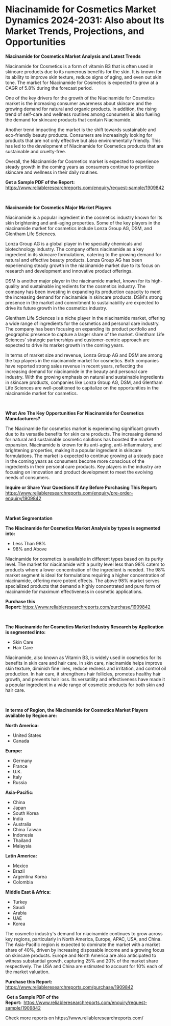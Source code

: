 <p><h1>Niacinamide for Cosmetics Market Dynamics 2024-2031: Also about Its Market Trends, Projections, and Opportunities</h1></p><p><strong>Niacinamide for Cosmetics Market Analysis and Latest Trends</strong></p>
<p><p>Niacinamide for Cosmetics is a form of vitamin B3 that is often used in skincare products due to its numerous benefits for the skin. It is known for its ability to improve skin texture, reduce signs of aging, and even out skin tone. The market for Niacinamide for Cosmetics is expected to grow at a CAGR of 5.8% during the forecast period. </p><p>One of the key drivers for the growth of the Niacinamide for Cosmetics market is the increasing consumer awareness about skincare and the growing demand for natural and organic products. In addition, the rising trend of self-care and wellness routines among consumers is also fueling the demand for skincare products that contain Niacinamide. </p><p>Another trend impacting the market is the shift towards sustainable and eco-friendly beauty products. Consumers are increasingly looking for products that are not only effective but also environmentally friendly. This has led to the development of Niacinamide for Cosmetics products that are sustainable and cruelty-free.</p><p>Overall, the Niacinamide for Cosmetics market is expected to experience steady growth in the coming years as consumers continue to prioritize skincare and wellness in their daily routines.</p></p>
<p><strong>Get a Sample PDF of the Report:&nbsp;</strong> <a href="https://www.reliableresearchreports.com/enquiry/request-sample/1909842">https://www.reliableresearchreports.com/enquiry/request-sample/1909842</a></p>
<p>&nbsp;</p>
<p><strong>Niacinamide for Cosmetics Major Market Players</strong></p>
<p><p>Niacinamide is a popular ingredient in the cosmetics industry known for its skin brightening and anti-aging properties. Some of the key players in the niacinamide market for cosmetics include Lonza Group AG, DSM, and Glentham Life Sciences.</p><p>Lonza Group AG is a global player in the specialty chemicals and biotechnology industry. The company offers niacinamide as a key ingredient in its skincare formulations, catering to the growing demand for natural and effective beauty products. Lonza Group AG has been experiencing steady growth in the niacinamide market due to its focus on research and development and innovative product offerings.</p><p>DSM is another major player in the niacinamide market, known for its high-quality and sustainable ingredients for the cosmetics industry. The company has been investing in expanding its production capacity to meet the increasing demand for niacinamide in skincare products. DSM's strong presence in the market and commitment to sustainability are expected to drive its future growth in the cosmetics industry.</p><p>Glentham Life Sciences is a niche player in the niacinamide market, offering a wide range of ingredients for the cosmetics and personal care industry. The company has been focusing on expanding its product portfolio and geographic presence to capture a larger share of the market. Glentham Life Sciences' strategic partnerships and customer-centric approach are expected to drive its market growth in the coming years.</p><p>In terms of market size and revenue, Lonza Group AG and DSM are among the top players in the niacinamide market for cosmetics. Both companies have reported strong sales revenue in recent years, reflecting the increasing demand for niacinamide in the beauty and personal care industry. With the growing emphasis on natural and sustainable ingredients in skincare products, companies like Lonza Group AG, DSM, and Glentham Life Sciences are well-positioned to capitalize on the opportunities in the niacinamide market for cosmetics.</p></p>
<p>&nbsp;</p>
<p><strong>What Are The Key Opportunities For Niacinamide for Cosmetics Manufacturers?</strong></p>
<p><p>The Niacinamide for cosmetics market is experiencing significant growth due to its versatile benefits for skin care products. The increasing demand for natural and sustainable cosmetic solutions has boosted the market expansion. Niacinamide is known for its anti-aging, anti-inflammatory, and brightening properties, making it a popular ingredient in skincare formulations. The market is expected to continue growing at a steady pace in the coming years as consumers become more conscious of the ingredients in their personal care products. Key players in the industry are focusing on innovation and product development to meet the evolving needs of consumers.</p></p>
<p><strong>Inquire or Share Your Questions If Any Before Purchasing This Report:</strong> <a href="https://www.reliableresearchreports.com/enquiry/pre-order-enquiry/1909842">https://www.reliableresearchreports.com/enquiry/pre-order-enquiry/1909842</a></p>
<p>&nbsp;</p>
<p><strong>Market Segmentation</strong></p>
<p><strong>The Niacinamide for Cosmetics Market Analysis by types is segmented into:</strong></p>
<p><ul><li>Less Than 98%</li><li>98% and Above</li></ul></p>
<p><p>Niacinamide for cosmetics is available in different types based on its purity level. The market for niacinamide with a purity level less than 98% caters to products where a lower concentration of the ingredient is needed. The 98% market segment is ideal for formulations requiring a higher concentration of niacinamide, offering more potent effects. The above 98% market serves specialized products that demand a highly concentrated and pure form of niacinamide for maximum effectiveness in cosmetic applications.</p></p>
<p><strong>Purchase this Report:&nbsp;</strong><a href="https://www.reliableresearchreports.com/purchase/1909842">https://www.reliableresearchreports.com/purchase/1909842</a></p>
<p>&nbsp;</p>
<p><strong>The Niacinamide for Cosmetics Market Industry Research by Application is segmented into:</strong></p>
<p><ul><li>Skin Care</li><li>Hair Care</li></ul></p>
<p><p>Niacinamide, also known as Vitamin B3, is widely used in cosmetics for its benefits in skin care and hair care. In skin care, niacinamide helps improve skin texture, diminish fine lines, reduce redness and irritation, and control oil production. In hair care, it strengthens hair follicles, promotes healthy hair growth, and prevents hair loss. Its versatility and effectiveness have made it a popular ingredient in a wide range of cosmetic products for both skin and hair care.</p></p>
<p>&nbsp;</p>
<p><strong>In terms of Region, the Niacinamide for Cosmetics Market Players available by Region are:</strong></p>
<p>
    <p> <strong> North America: </strong>
        <ul>
            <li>United States</li>
            <li>Canada</li>
        </ul>
        </p> 
    <p> <strong> Europe: </strong>
        <ul>
            <li>Germany</li>
            <li>France</li>
            <li>U.K.</li>
            <li>Italy</li>
            <li>Russia</li>
        </ul>
        </p> 
    <p> <strong> Asia-Pacific: </strong>
        <ul>
            <li>China</li>
            <li>Japan</li>
            <li>South Korea</li>
            <li>India</li>
            <li>Australia</li>
            <li>China Taiwan</li>
            <li>Indonesia</li>
            <li>Thailand</li>
            <li>Malaysia</li>
        </ul>
        </p> 
    <p> <strong> Latin America: </strong>
        <ul>
            <li>Mexico</li>
            <li>Brazil</li>
            <li>Argentina Korea</li>
            <li>Colombia</li>
        </ul>
        </p> 
    <p> <strong> Middle East & Africa: </strong>
        <ul>
            <li>Turkey</li>
            <li>Saudi</li>
            <li>Arabia</li>
            <li>UAE</li>
            <li>Korea</li>
        </ul>
    </p>
    </p>
<p><p>The cosmetic industry's demand for niacinamide continues to grow across key regions, particularly in North America, Europe, APAC, USA, and China. The Asia-Pacific region is expected to dominate the market with a market share of 40%, driven by increasing disposable income and a growing focus on skincare products. Europe and North America are also anticipated to witness substantial growth, capturing 25% and 20% of the market share respectively. The USA and China are estimated to account for 10% each of the market valuation.</p></p>
<p><strong>Purchase this Report: </strong><a href="https://www.reliableresearchreports.com/purchase/1909842">https://www.reliableresearchreports.com/purchase/1909842</a></p>
<p>&nbsp;<strong>Get a Sample PDF of the Report:&nbsp;&nbsp;</strong><a href="https://www.reliableresearchreports.com/enquiry/request-sample/1909842">https://www.reliableresearchreports.com/enquiry/request-sample/1909842</a></p>
<p><strong></strong></p>
<p>Check more reports on https://www.reliableresearchreports.com/</p>